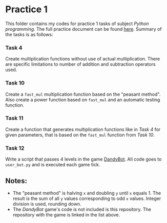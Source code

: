 # Practice 1
This folder contains my codes for practice 1 tasks of subject *Python programming*.
The full practice document can be found
[here](https://github.com/true-grue/kispython).
Summary of the tasks is as follows:

### Task 4
Create multiplication functions without use of actual multiplication.
There are specific limitations to number of addition and subtraction operators used.
### Task 10
Create a `fast_mul` multiplication function based on the "peasant method".
Also create a power function based on `fast_mul` and an automatic testing function.
### Task 11
Create a function that generates multiplication functions like in *Task 4*
for given parameters, that is based on the `fast_mul` function from *Task 10*.
### Task 12
Write a script that passes 4 levels in the game
[DandyBot](https://github.com/true-grue/DandyBot).
All code goes to `user_bot.py` and is executed each game tick.

## Notes:
- The "peasant method" is halving `x` and doubling `y` until `x` equals 1.
The result is the sum of all `y` values corresponding to odd `x` values.
Integer division is used, rounding down.
- The *DandyBot* game's code is not included is this repository.
The repository with the game is linked in the list above.
